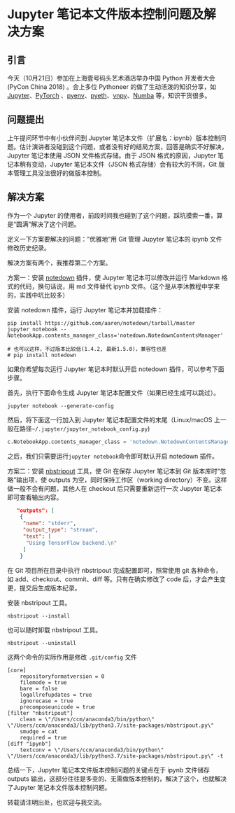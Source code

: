 # Jupyter 笔记本文件版本控制问题及解决方案

## 引言

今天（10月21日）参加在上海壹号码头艺术酒店举办中国 Python 开发者大会(PyCon China 2018) 。会上多位 Pythoneer 的做了生动活泼的知识分享，如 [Jupyter](http://jupyter.org/)、[PyTorch](https://pytorch.org/) 、[pyenv](https://github.com/pyenv/pyenv)、[pyeth](https://github.com/HuangFJ/pyeth)、[vnpy](https://github.com/vnpy/vnpy)、[Numba](http://numba.pydata.org/) 等，知识干货很多。

## 问题提出

上午提问环节中有小伙伴问到 Jupyter 笔记本文件（扩展名：ipynb）版本控制问题。估计演讲者没碰到这个问题，或者没有好的结局方案，回答是确实不好解决，Jupyter 笔记本使用 JSON 文件格式存储。由于 JSON 格式的原因，Jupyter 笔记本稍有变动，Jupyter 笔记本文件（JSON 格式存储）会有较大的不同，Git 版本管理工具没法很好的做版本控制。

## 解决方案

作为一个 Jupyter 的使用者，前段时间我也碰到了这个问题，踩坑摸索一番，算是“圆满”解决了这个问题。

定义一下方案要解决的问题：”优雅地“用 Git 管理 Jupyter 笔记本的 ipynb 文件修改历史纪录。

解决方案有两个，我推荐第二个方案。

方案一：安装 [notedown](https://github.com/aaren/notedown) 插件，使 Jupyter 笔记本可以修改并运行 Markdown 格式的代码，换句话说，用 md 文件替代 ipynb 文件。（这个是从李沐教程中学来的，实践中坑比较多）

安装 notedown 插件，运行 Jupyter 笔记本并加载插件：

```shell
pip install https://github.com/aaren/notedown/tarball/master
jupyter notebook --NotebookApp.contents_manager_class='notedown.NotedownContentsManager'

# 也可以这样，不过版本比较低(1.4.2, 最新1.5.0)，兼容性也差
# pip install notedown
```

如果你希望每次运行 Jupyter 笔记本时默认开启 notedown 插件，可以参考下面步骤。

首先，执行下面命令生成  Jupyter 笔记本配置文件（如果已经生成可以跳过）。

```shell
jupyter notebook --generate-config
```

然后，将下面这一行加入到 Jupyter 笔记本配置文件的末尾（Linux/macOS 上一般在路径`~/.jupyter/jupyter_notebook_config.py`)

```python
c.NotebookApp.contents_manager_class = 'notedown.NotedownContentsManager'
```

之后，我们只需要运行`jupyter notebook`命令即可默认开启 notedown 插件。



方案二：安装 [nbstripout](https://github.com/kynan/nbstripout) 工具，使 Git 在保存 Jupyter 笔记本到 Git 版本库时“忽略”输出项，使 outputs 为空，同时保持工作区（working directory）不变。这样做一般不会有问题，其他人在 checkout 后只需要重新运行一次 Jupyter 笔记本即可查看输出内容。

```json
   "outputs": [
    {
     "name": "stderr",
     "output_type": "stream",
     "text": [
      "Using TensorFlow backend.\n"
     ]
    }
```

在 Git 项目所在目录中执行 nbstripout 完成配置即可，照常使用 git 各种命令，如 add、checkout、commit、diff 等。只有在确实修改了 code 后，才会产生变更，提交后生成版本纪录。

安装 nbstripout 工具。

```
nbstripout --install
```

也可以随时卸载 nbstripout 工具。

```
nbstripout --uninstall
```

这两个命令的实际作用是修改 `.git/config` 文件

```
[core]
	repositoryformatversion = 0
	filemode = true
	bare = false
	logallrefupdates = true
	ignorecase = true
	precomposeunicode = true
[filter "nbstripout"]
	clean = \"/Users/ccm/anaconda3/bin/python\" \"/Users/ccm/anaconda3/lib/python3.7/site-packages/nbstripout.py\"
	smudge = cat
	required = true
[diff "ipynb"]
	textconv = \"/Users/ccm/anaconda3/bin/python\" \"/Users/ccm/anaconda3/lib/python3.7/site-packages/nbstripout.py\" -t
```



总结一下，Jupyter 笔记本文件版本控制问题的关键点在于 ipynb 文件储存 outputs 输出，这部分往往是多变的、无需做版本控制的，解决了这个，也就解决了Jupyter 笔记本文件版本控制问题。



转载请注明出处，也欢迎与我交流。